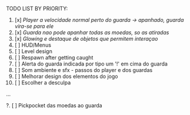 TODO LIST BY PRIORITY:

1.  [x] *Player a velocidade normal perto do guarda -> apanhado, guarda vira-se para ele*
2.  [x] *Guarda nao pode apanhar todas as moedas, so as atiradas* 
3.  [x] *Glowing e destaque de objetos que permitem interaçao*
4.  [ ] HUD/Menus
5.  [ ] Level design
6.  [ ] Respawn after getting caught
7.  [ ] Alerta do guarda indicada por tipo um '!' em cima do guarda
8.  [ ] Som ambiente e sfx  - passos do player e dos guardas
9.  [ ] Melhorar design dos elementos do jogo
10. [ ] Escolher a desculpa


...


?. [ ] Pickpocket das moedas ao guarda
